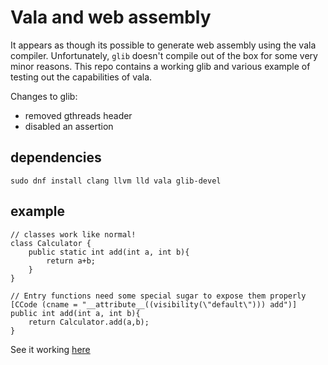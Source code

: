 # Vala and web assembly

It appears as though its possible to generate web assembly using the vala compiler. Unfortunately, `glib` doesn't compile out of the box for some very minor reasons. This repo contains a working glib and various example of testing out the capabilities of vala.

Changes to glib:
* removed gthreads header
* disabled an assertion

## dependencies
```
sudo dnf install clang llvm lld vala glib-devel
```

## example
```vala
// classes work like normal!
class Calculator {
	public static int add(int a, int b){
		return a+b;
	}
}

// Entry functions need some special sugar to expose them properly
[CCode (cname = "__attribute__((visibility(\"default\"))) add")]
public int add(int a, int b){
	return Calculator.add(a,b);
}

```

See it working [here](https://richardanaya.github.io/vala-web-assembly/examples/add/index.html)
